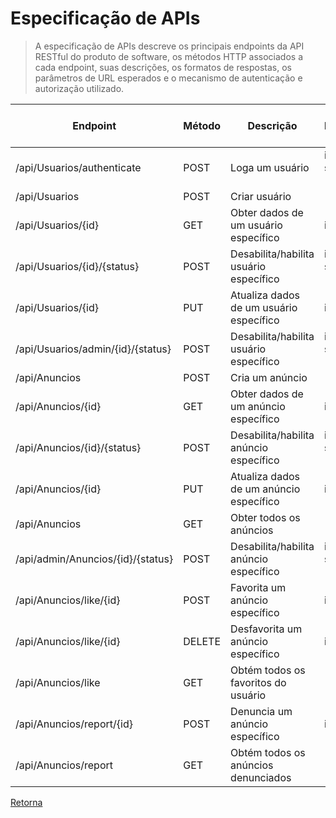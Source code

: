# Especificação de APIs

> A especificação de APIs descreve os principais endpoints da API RESTful do produto
> de software, os métodos HTTP associados a cada endpoint, suas descrições, os formatos
> de respostas, os parâmetros de URL esperados e o mecanismo de autenticação e autorização 
> utilizado.

| **Endpoint**                  | **Método** | **Descrição**                           | **Parâmetros**                    | **Formato da Resposta** | **Autenticação e Autorização** |
|-------------------------------|------------|-----------------------------------------|-----------------------------------|-------------------------|--------------------------------|
| /api/Usuarios/authenticate | POST       | Loga um usuário   | id (string) status (string)  | JSON                    | -                   |
| /api/Usuarios                    | POST       | Criar usuário                           | -                                 | JSON                    | -                              |
| /api/Usuarios/{id}          | GET        | Obter dados de um usuário específico    | id (string)                  | JSON                    | JWT Token                      |
| /api/Usuarios/{id}/{status} | POST       | Desabilita/habilita usuário específico  | id (string) status (string)  | JSON                    | JWT Token                      |
| /api/Usuarios/{id}          | PUT        | Atualiza dados de um usuário específico | id (string)                  | JSON                    | JWT Token                      |
| /api/Usuarios/admin/{id}/{status} | POST       | Desabilita/habilita usuário específico  | id (string) status (string)  | JSON                    | JWT Token, Usuário Admin                      |
| /api/Anuncios                    | POST       | Cria um anúncio                         | -                                 | JSON                    | JWT Token                      |
| /api/Anuncios/{id}          | GET        | Obter dados de um anúncio específico    | id (string)                  | JSON                    | JWT Token                      |
| /api/Anuncios/{id}/{status} | POST       | Desabilita/habilita anúncio específico  | id (string)  status (string) | JSON                    | JWT Token                      |
| /api/Anuncios/{id}          | PUT        | Atualiza dados de um anúncio específico | id (string)                  | JSON                    | JWT Token                      |
| /api/Anuncios                    | GET        | Obter todos os anúncios                 | -                                 | JSON                    | JWT Token                      |
| /api/admin/Anuncios/{id}/{status} | POST       | Desabilita/habilita anúncio específico  | id (string) status (string)  | JSON                    | JWT Token, Usuário Admin                      |
| /api/Anuncios/like/{id} | POST | Favorita um anúncio específico | id (string) | JSON | JWT Token |
| /api/Anuncios/like/{id} | DELETE | Desfavorita um anúncio específico | id (string) | JSON | JWT Token |
| /api/Anuncios/like | GET | Obtém todos os favoritos do usuário | - | JSON | JWT Token |
| /api/Anuncios/report/{id} | POST | Denuncia um anúncio específico | id (string) | JSON | JWT Token |
| /api/Anuncios/report | GET | Obtém todos os anúncios denunciados | - | JSON | JWT Token, Usuário Admin |




[Retorna](../README.md)
